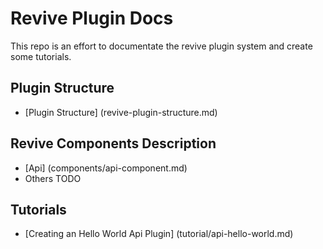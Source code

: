 Revive Plugin Docs
==================

This repo is an effort to documentate the revive plugin system and create some tutorials. 

## Plugin Structure

* [Plugin Structure] (revive-plugin-structure.md)

## Revive Components Description

* [Api] (components/api-component.md)
* Others TODO

## Tutorials

* [Creating an Hello World Api Plugin] (tutorial/api-hello-world.md)
